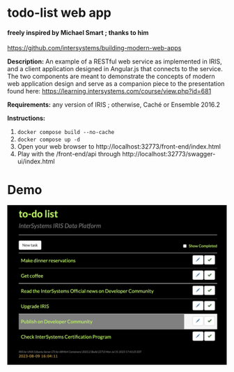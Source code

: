# todo-list web app
#### freely inspired by Michael Smart ; thanks to him
https://github.com/intersystems/building-modern-web-apps

__Description:__ An example of a RESTful web service as implemented in IRIS, and a client application designed in Angular.js that connects to the service. The two components are meant to demonstrate the concepts of modern web application design and serve as a companion piece to the presentation found here: https://learning.intersystems.com/course/view.php?id=681

__Requirements:__ any version of IRIS ; otherwise, Caché or Ensemble 2016.2

__Instructions:__

1. `docker compose build --no-cache`
2. `docker compose up -d`
3. Open your web browser to http://localhost:32773/front-end/index.html
4. Play with the /front-end/api through http://localhost:32773/swagger-ui/index.html

# Demo
![demo](./demo.jpg)

